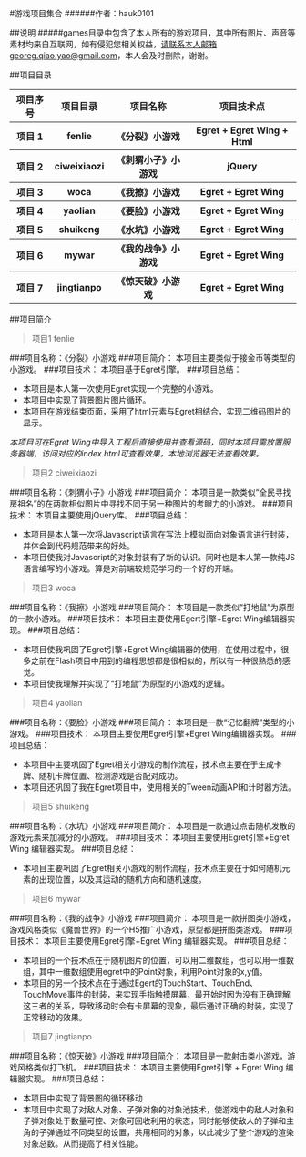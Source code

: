 #游戏项目集合
######作者：hauk0101

##说明
#####games目录中包含了本人所有的游戏项目，其中所有图片、声音等素材均来自互联网，如有侵犯您相关权益，请联系本人邮箱georeg.qiao.yao@gmail.com，本人会及时删除，谢谢。

##项目目录
<table>
	<tr>
   		<th>项目序号</th>
		<th>项目目录</th>
        <th>项目名称</th>
        <th>项目技术点</th>
    </tr>
    <tr>
        <th>项目 1</th>
	    <th>fenlie</th>
        <th>《分裂》小游戏</th>
        <th>Egret + Egret Wing + Html</th>
    </tr>
	<tr>
        <th>项目 2</th>
	    <th>ciweixiaozi</th>
        <th>《刺猬小子》小游戏</th>
        <th>jQuery</th>
    </tr>
	<tr>
        <th>项目 3</th>
	    <th>woca</th>
        <th>《我擦》小游戏</th>
        <th>Egret + Egret Wing</th>
    </tr>
	<tr>
        <th>项目 4</th>
	    <th>yaolian</th>
        <th>《要脸》小游戏</th>
        <th>Egret + Egret Wing</th>
    </tr>
	<tr>
        <th>项目 5</th>
	    <th>shuikeng</th>
        <th>《水坑》小游戏</th>
        <th>Egret + Egret Wing</th>
    </tr>
	<tr>
        <th>项目 6</th>
	    <th>mywar</th>
        <th>《我的战争》小游戏</th>
        <th>Egret + Egret Wing</th>
    </tr>
	<tr>
        <th>项目 7</th>
	    <th>jingtianpo</th>
        <th>《惊天破》小游戏</th>
        <th>Egret + Egret Wing</th>
    </tr>
</table> 
 
##项目简介
>项目1
>fenlie

###项目名称：《分裂》小游戏
###项目简介：
本项目主要类似于接金币等类型的小游戏。
###项目技术：
本项目基于Egret引擎。
###项目总结：
* 本项目是本人第一次使用Egret实现一个完整的小游戏。
* 本项目中实现了背景图片图片循环。
* 本项目在游戏结束页面，采用了html元素与Egret相结合，实现二维码图片的显示。

_本项目可在Egret Wing中导入工程后直接使用并查看源码，同时本项目需放置服务器端，访问对应的index.html可查看效果，本地浏览器无法查看效果。_

>项目2
>ciweixiaozi

###项目名称：《刺猬小子》小游戏
###项目简介：
本项目是一款类似“全民寻找房祖名”的在两款相似图片中寻找不同于另一种图片的考眼力的小游戏。
###项目技术：
本项目主要使用jQuery库。
###项目总结：
* 本项目是本人第一次将Javascript语言在写法上模拟面向对象语言进行封装，并体会到代码规范带来的好处。
* 本项目使我对Javascript的对象封装有了新的认识。同时也是本人第一款纯JS语言编写的小游戏。算是对前端较规范学习的一个好的开端。

>项目3
>woca

###项目名称：《我擦》小游戏
###项目简介：
本项目是一款类似“打地鼠”为原型的一款小游戏。
###项目技术：
本项目主要使用Egert引擎+Egret Wing编辑器实现。
###项目总结：
* 本项目使我巩固了Egret引擎+Egret Wing编辑器的使用，在使用过程中，很多之前在Flash项目中用到的编程思想都是很相似的，所以有一种很熟悉的感觉。
* 本项目使我理解并实现了“打地鼠”为原型的小游戏的逻辑。

>项目4
>yaolian

###项目名称：《要脸》小游戏
###项目简介：
本项目是一款“记忆翻牌”类型的小游戏。
###项目技术：
本项目主要使用Egret引擎+Egret Wing编辑器实现。
###项目总结：
* 本项目中主要巩固了Egret相关小游戏的制作流程，技术点主要在于生成卡牌、随机卡牌位置、检测游戏是否配对成功。
* 本项目还巩固了我在Egret项目中，使用相关的Tween动画API和计时器方法。

>项目5
>shuikeng

###项目名称：《水坑》小游戏
###项目简介：
本项目是一款通过点击随机发散的游戏元素来加减分的小游戏。
###项目技术：
本项目主要使用Egret引擎+Egret Wing 编辑器实现。
###项目总结：
* 本项目主要巩固了Egret相关小游戏的制作流程，技术点主要在于如何随机元素的出现位置，以及其运动的随机方向和随机速度。

>项目6
>mywar

###项目名称：《我的战争》小游戏
###项目简介：
本项目是一款拼图类小游戏，游戏风格类似《魔兽世界》的一个H5推广小游戏，原型都是拼图类游戏。
###项目技术：
本项目主要使用Egret引擎+Egret Wing 编辑器实现。
###项目总结：
* 本项目的一个技术点在于随机图片的位置，可以用二维数组，也可以用一维数组，其中一维数组使用egret中的Point对象，利用Point对象的x,y值。
* 本项目的另一个技术点在于通过Egert的TouchStart、TouchEnd、TouchMove事件的封装，来实现手指触摸屏幕，最开始时因为没有正确理解这三者的关系，导致移动时会有卡屏幕的现象，最后通过正确的封装，实现了正常移动的效果。

>项目7
>jingtianpo

###项目名称：《惊天破》小游戏
###项目简介：
本项目是一款射击类小游戏，游戏风格类似打飞机。
###项目技术：
本项目主要使用Egret引擎 + Egret Wing 编辑器实现。
###项目总结：
* 本项目中实现了背景图的循环移动
* 本项目中实现了对敌人对象、子弹对象的对象池技术，使游戏中的敌人对象和子弹对象处于数量可控、对象可回收利用的状态，同时能够使敌人的子弹和主角的子弹通过不同类型的设置，共用相同的对象，以此减少了整个游戏的渲染对象总数。从而提高了相关性能。